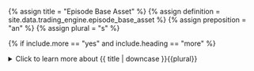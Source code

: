 <!--------------------------------------------- TITLE AND DEFINITION starts -->

{% assign title = "Episode Base Asset" %}
{% assign definition = site.data.trading_engine.episode_base_asset %}
{% assign preposition = "an" %}
{% assign plural = "s" %}

<!--------------------------------------------- TITLE AND DEFINITION ends -->

{% if include.more == "yes" and include.heading == "more" %}
<details class='detailsCollapsible'><summary class='nobr'>Click to learn more about {{ title | downcase }}{{plural}}
</summary>
{% endif %}

{% if include.heading != "" and include.heading != "more" %}
{{include.heading}} {{title}}
{% endif %}

{% if include.icon != "no" %} 

{% if include.table == "yes" and include.icon != "no" %}
<table class='definitionTable'><tr><td>
{% endif %}

<img src='images/icons/nodes/png{{include.icon}}/{{ title | downcase | replace: " ", "-" }}.png' />

{% if include.table == "yes" and include.icon != "no" %}
</td><td>
{% endif %}

{% endif %}

{% if include.definition == "bold" %}
<strong>{{ definition }}</strong>
{% else %}
{% if include.definition != "no" %}
{{ definition }}
{% endif %}
{% endif %}

{% if include.table == "yes" and include.icon != "no" %}
</td></tr></table>
{% endif %}

{% if include.more == "yes" and include.content == "more" and include.heading != "more" %}
<details class='detailsCollapsible'><summary class='nobr'>Click to learn more about {{ title | downcase }}{{plural}}
</summary>
{% endif %}

{% if include.content != "no" %}

<!--------------------------------------------- CONTENT starts -->

Because the system aims to be as flexible as possible, the trading engine keeps the accounts relative to both the base asset and the quoted asset. This allows the user to set up the trading system with whatever logic is required and decide which set of accounts suits the intent&mdash;the goal&mdash;of the trading strategy.

{% include callout.html type="success" content="Notice that&mdash;usually&mdash;the accounts denominated in one asset will be valid, while the accounts denominated in the other asset will likely make no sense." %}

Which set of accounts you will monitor to track the performance of the episode depends on how you define your trading system. 

For example, If you are trading the BTC/USDT market and developed a trading system to accumulate USDT, then the set of accounts that will make sense for you is the one denominated in the quoted asset, that is, in USDT. This is why:

Your strategy will likely buy BTC (the base asset) expecting the price to go up while the position is open, in order to sell BTC at a higher rate and end up with more USDT (the quoted asset) than you started with. 

*Let's put a simple example in numbers:*

Let's say you buy 10,000 USDT worth of BTC. BTC price increases by 10%, so you sell the whole amount of BTC to close the position and end up with 10,900 USDT *(exchange fees are deducted from the balance)*.

In terms of the base asset, your begin balance is 0 BTC and your end balance is 0.00000012 BTC, as the exchange left some BTC dust in the account due to rate conversion limitations. Also in terms of the base asset, your profit loss for the position is ```0.00000012 BTC - o BTC = 0.00000012 BTC```. ROI and other metrics may be derived from these initial observations as well. Needless to say, such metrics are irrelevant to the intent of the strategy, which is to accumulate USDT.

Now, in terms of the base asset, your begin balance is 10,000 USDT and your end balance is 10,900 USDT *(exchange fees are deducted from the balance)*. Also in terms of the quoted asset, your profit loss for the position is ```10,900 USDT - 10,000 USDT = 900 USDT```. It should be clear by now that these are the metrics relevant to the intent of the strategy.

{% include note.html content="With other types of strategies, for example, those in which the intent is to accumulate both assets, both sets of metrics may be relevant. Also, the consolidated metrics provided in the context of statistics may be relevant too." %}

{% include tip.html content="On the charts, find the metrics for both the episode base asset and episode quoted asset under the *Episode* layer within the *Trading Charts* layer manager. " %}

<!--------------------------------------------- CONTENT ends -->

{% endif %}

{% if include.more == "yes" and include.content != "more" and include.heading != "more" %}
<details class='detailsCollapsible'><summary class='nobr'>Click to learn more about {{ title | downcase }}{{plural}}
</summary>
{% endif %}

{% if include.adding != "" %}

{{include.adding}} Adding {{preposition}} {{title}} Node

<!--------------------------------------------- ADDING starts -->

To add the {{ title | downcase }} node, select *Add Missing Items* on the parent node menu. 

<!--------------------------------------------- ADDING ends -->

{% endif %}

{% if include.configuring != "" %}

{{include.configuring}} Configuring the {{title}}

<!--------------------------------------------- CONFIGURING starts -->

XXXXXXXXXXXXXXXXXXXXXXXXXXXXXXXXXXXXXXXXXXXXXXXXXXXXXX

<!--------------------------------------------- CONFIGURING ends -->

{% endif %}

{% if include.starting != "" %}

{{include.starting}} Starting {{preposition}} {{title}}

<!--------------------------------------------- STARTING starts -->

XXXXXXXXXXXXXXXXXXXXXXXXXXXXXXXXXXXXXXXXXXXXXXXXXXXXXX

<!--------------------------------------------- STARTING ends -->

{% endif %}

{% if include.more == "yes" %}
</details>
{% endif %}